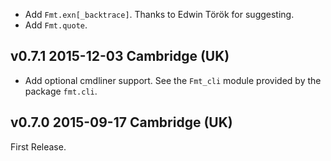 
* Add `Fmt.exn[_backtrace]`. Thanks to Edwin Török for suggesting.
* Add `Fmt.quote`.

v0.7.1 2015-12-03 Cambridge (UK)
--------------------------------

* Add optional cmdliner support. See the `Fmt_cli` module provided
  by the package `fmt.cli`.


v0.7.0 2015-09-17 Cambridge (UK)
--------------------------------

First Release.
